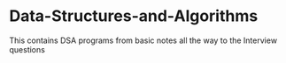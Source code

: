 # Data-Structures-and-Algorithms
This contains DSA programs from basic notes all the way to the Interview questions
